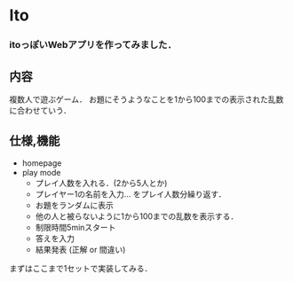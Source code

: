 # Ito
### itoっぽいWebアプリを作ってみました．
## 内容
複数人で遊ぶゲーム．
お題にそうようなことを1から100までの表示された乱数に合わせていう．

## 仕様,機能
- homepage 
- play mode
	- プレイ人数を入れる．(2から5人とか)
	- プレイヤー1の名前を入力... をプレイ人数分繰り返す．
	- お題をランダムに表示
	- 他の人と被らないように1から100までの乱数を表示する．
	- 制限時間5minスタート
	- 答えを入力
	- 結果発表 (正解 or 間違い)

まずはここまで1セットで実装してみる．